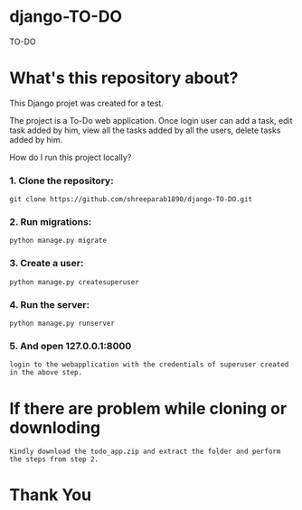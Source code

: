 # django-TO-DO
TO-DO

# What's this repository about?
This Django projet was created for a test.

The project is a To-Do web application.
Once login user can  add a task, edit task added by him, view all the tasks added by all the users, delete tasks added by him.

How do I run this project locally?

### 1. Clone the repository:

    git clone https://github.com/shreeparab1890/django-TO-DO.git

### 2. Run migrations:

    python manage.py migrate

### 3. Create a user:

    python manage.py createsuperuser

### 4. Run the server:

    python manage.py runserver

### 5. And open 127.0.0.1:8000
    login to the webapplication with the credentials of superuser created in the above step. 

# If there are problem while cloning or downloding
    Kindly download the todo_app.zip and extract the folder and perform the steps from step 2.
    
 # Thank You
